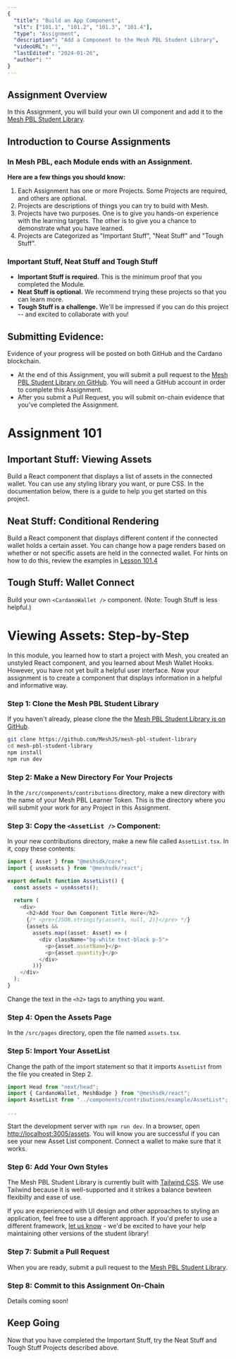 ```yaml
---
{
  "title": "Build an App Component",
  "slt": ["101.1", "101.2", "101.3", "101.4"],
  "type": "Assignment",
  "description": "Add a Component to the Mesh PBL Student Library",
  "videoURL": "",
  "lastEdited": "2024-01-26",
  "author": ""
}
---
```


## Assignment Overview
In this Assignment, you will build your own UI component and add it to the [Mesh PBL Student Library](https://github.com/MeshJS/mesh-pbl-student-library).

## Introduction to Course Assignments
### In Mesh PBL, each Module ends with an Assignment.
**Here are a few things you should know:**
1. Each Assignment has one or more Projects. Some Projects are required, and others are optional.
2. Projects are descriptions of things you can try to build with Mesh.
3. Projects have two purposes. One is to give you hands-on experience with the learning targets. The other is to give you a chance to demonstrate what you have learned.
4. Projects are Categorized as "Important Stuff", "Neat Stuff" and "Tough Stuff".

### Important Stuff, Neat Stuff and Tough Stuff
- **Important Stuff is required.** This is the minimum proof that you completed the Module.
- **Neat Stuff is optional.** We recommend trying these projects so that you can learn more.
- **Tough Stuff is a challenge.** We'll be impressed if you can do this project -- and excited to collaborate with you!

## Submitting Evidence:
Evidence of your progress will be posted on both GitHub and the Cardano blockchain.
- At the end of this Assignment, you will submit a pull request to the [Mesh PBL Student Library on GitHub](https://github.com/MeshJS/mesh-pbl-student-library). You will need a GitHub account in order to complete this Assignment.
- After you submit a Pull Request, you will submit on-chain evidence that you've completed the Assignment.

# Assignment 101

## Important Stuff: Viewing Assets
Build a React component that displays a list of assets in the connected wallet. You can use any styling library you want, or pure CSS. In the documentation below, there is a guide to help you get started on this project.

## Neat Stuff: Conditional Rendering
Build a React component that displays different content if the connected wallet holds a certain asset. You can change how a page renders based on whether or not specific assets are held in the connected wallet. For hints on how to do this, review the examples in [Lesson 101.4](/course/module/101/1014)

## Tough Stuff: Wallet Connect
Build your own `<CardanoWallet />` component. (Note: Tough Stuff is less helpful.)

# Viewing Assets: Step-by-Step

In this module, you learned how to start a project with Mesh, you created an unstyled React component, and you learned about Mesh Wallet Hooks. However, you have not yet built a helpful user interface. Now your assignment is to create a component that displays information in a helpful and informative way.

### Step 1: Clone the Mesh PBL Student Library
If you haven't already, please clone the the [Mesh PBL Student Library is on GitHub](https://github.com/MeshJS/mesh-pbl-student-library).

```bash
git clone https://github.com/MeshJS/mesh-pbl-student-library
cd mesh-pbl-student-library
npm install
npm run dev
```

### Step 2: Make a New Directory For Your Projects
In the `/src/components/contributions` directory, make a new directory with the name of your Mesh PBL Learner Token. This is the directory where you will submit your work for any Project in this Assignment.

### Step 3: Copy the `<AssetList />` Component:
In your new contributions directory, make a new file called `AssetList.tsx`. In it, copy these contents:
```typescript
import { Asset } from "@meshsdk/core";
import { useAssets } from "@meshsdk/react";

export default function AssetList() {
  const assets = useAssets();

  return (
    <div>
      <h2>Add Your Own Component Title Here</h2>
      {/* <pre>{JSON.stringify(assets, null, 2)}</pre> */}
      {assets &&
        assets.map((asset: Asset) => (
          <div className="bg-white text-black p-5">
            <p>{asset.assetName}</p>
            <p>{asset.quantity}</p>
          </div>
        ))}
    </div>
  );
}
```

Change the text in the `<h2>` tags to anything you want.

### Step 4: Open the Assets Page
In the `/src/pages` directory, open the file named `assets.tsx`.

### Step 5: Import Your AssetList
Change the path of the import statement so that it imports `AssetList` from the file you created in Step 2.
```typescript
import Head from "next/head";
import { CardanoWallet, MeshBadge } from "@meshsdk/react";
import AssetList from "../components/contributions/example/AssetList"; // Change this line

...

```

Start the development server with `npm run dev`. In a browser, open [http://localhost:3005/assets](http://localhost:3005/assets). You will know you are successful if you can see your new Asset List component. Connect a wallet to make sure that it works.

### Step 6: Add Your Own Styles
The Mesh PBL Student Library is currently built with [Tailwind CSS](https://tailwindcss.com/). We use Tailwind because it is well-supported and it strikes a balance bewteen flexibilty and ease of use.

If you are experienced with UI design and other approaches to styling an application, feel free to use a different approach. If you'd prefer to use a different framework, [let us know]() - we'd be excited to have your help maintaining other versions of the student library!

### Step 7: Submit a Pull Request
When you are ready, submit a pull request to the [Mesh PBL Student Library](https://github.com/MeshJS/mesh-pbl-student-library).

### Step 8: Commit to this Assignment On-Chain
Details coming soon!


## Keep Going
Now that you have completed the Important Stuff, try the Neat Stuff and Tough Stuff Projects described above.
